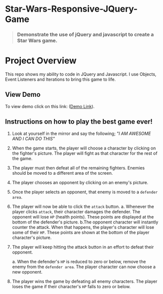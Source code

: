 # Star-Wars-Responsive-JQuery-Game
> ### Demonstrate the use of jQuery and javascript to create a Star Wars game.

# Project Overview

This repo shows my ability to code in JQuery and Javascript. I use Objects, Event Listeners and Iterations to bring this game to life. 

## View Demo  

To view demo click on this link: ([Demo Link](https://dointhedev.github.io/Star-Wars-Responsive-JQuery-Game)).

## Instructions on how to play the best game ever! 
1. Look at yourself in the mirror and say the following; *"I AM AWESOME AND I CAN DO THIS"*
2. When the game starts, the player will choose a character by clicking on the fighter's picture. The player will fight as that character for the rest of the game.
3. The player must then defeat all of the remaining fighters. Enemies should be moved to a different area of the screen.
4. The player chooses an opponent by clicking on an enemy's picture.
5. Once the player selects an opponent, that enemy is moved to a `defender area`.
6. The player will now be able to click the `attack` button.
     a. Whenever the player clicks `attack`, their character damages the defender. The opponent will lose `HP` (health points). These points are displayed at the bottom of the defender's picture. 
     b.The opponent character will instantly counter the attack. When that happens, the player's character will lose some of their `HP`. These points are shown at the bottom of the player character's picture.

7. The player will keep hitting the attack button in an effort to defeat their opponent.

     a. When the defender's `HP` is reduced to zero or below, remove the enemy from the `defender area`. The player character can now choose a new opponent.

8. The player wins the game by defeating all enemy characters. The player loses the game if their character's `HP` falls to zero or below.
